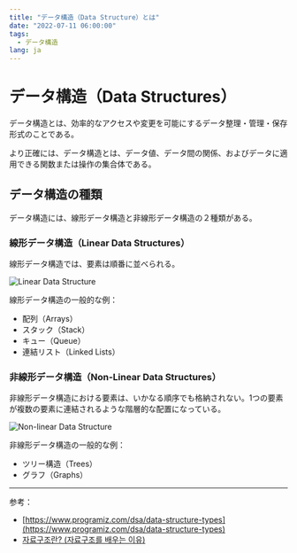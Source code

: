 ```yaml
---
title: "データ構造（Data Structure）とは"
date: "2022-07-11 06:00:00"
tags: 
  - データ構造
lang: ja
---
```


# データ構造（Data Structures）
データ構造とは、効率的なアクセスや変更を可能にするデータ整理・管理・保存形式のことである。

より正確には、データ構造とは、データ値、データ間の関係、およびデータに適用できる関数または操作の集合体である。

## データ構造の種類
データ構造には、線形データ構造と非線形データ構造の２種類がある。

### 線形データ構造（Linear Data Structures）
線形データ構造では、要素は順番に並べられる。

![Linear Data Structure](/images/posts/what-is-an-array/zero-indexing.png)

線形データ構造の一般的な例：
- 配列（Arrays）
- スタック（Stack）
- キュー（Queue）
- 連結リスト（Linked Lists）

### 非線形データ構造（Non-Linear Data Structures）
非線形データ構造における要素は、いかなる順序でも格納されない。1つの要素が複数の要素に連結されるような階層的な配置になっている。

![Non-linear Data Structure](/images/posts/what-is-data-structure/non-linear-data-structure.png)

非線形データ構造の一般的な例：
- ツリー構造（Trees）
- グラフ（Graphs）

---

参考：
- [https://www.programiz.com/dsa/data-structure-types](https://www.programiz.com/dsa/data-structure-types)
- [자료구조란? (자료구조를 배우는 이유)](https://hanamon.kr/%EC%9E%90%EB%A3%8C%EA%B5%AC%EC%A1%B0%EB%9E%80-%EC%9E%90%EB%A3%8C%EA%B5%AC%EC%A1%B0%EB%A5%BC-%EB%B0%B0%EC%9A%B0%EB%8A%94-%EC%9D%B4%EC%9C%A0/)